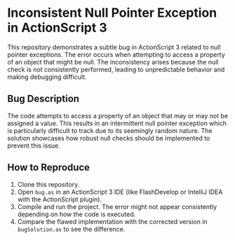 # Inconsistent Null Pointer Exception in ActionScript 3

This repository demonstrates a subtle bug in ActionScript 3 related to null pointer exceptions. The error occurs when attempting to access a property of an object that might be null. The inconsistency arises because the null check is not consistently performed, leading to unpredictable behavior and making debugging difficult.

## Bug Description
The code attempts to access a property of an object that may or may not be assigned a value. This results in an intermittent null pointer exception which is particularly difficult to track due to its seemingly random nature.  The solution showcases how robust null checks should be implemented to prevent this issue.

## How to Reproduce
1. Clone this repository.
2. Open `bug.as` in an ActionScript 3 IDE (like FlashDevelop or IntelliJ IDEA with the ActionScript plugin).
3. Compile and run the project. The error might not appear consistently depending on how the code is executed. 
4. Compare the flawed implementation with the corrected version in `bugSolution.as` to see the difference.